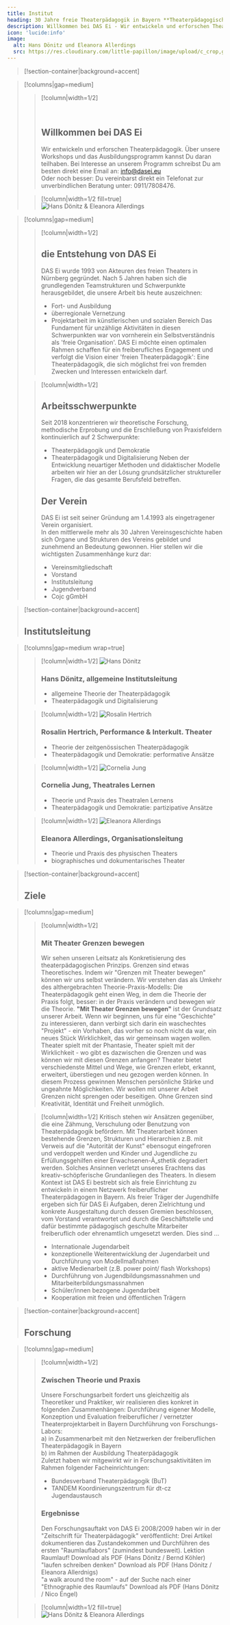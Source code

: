 ```yaml
---
title: Institut
heading: 30 Jahre freie Theaterpädagogik in Bayern **Theaterpädagogisches Institut**
description: Willkommen bei DAS Ei - Wir entwickeln und erforschen Theaterpädagogik. Über unsere Workshops und das Ausbildungsprogramm kannst Du daran teilhaben.
icon: 'lucide:info'
image:
  alt: Hans Dönitz und Eleanora Allerdings
  src: https://res.cloudinary.com/little-papillon/image/upload/c_crop,g_north_west,h_900,w_1050,x_200,y_30/c_scale,w_710/v1594667214/dasei/mit_theater_grenzen_bewegen_cajbv4.png
---
```


<!-- PUBLISH-FROM-HERE -->

> [!section-container|background=accent] 

> [!columns|gap=medium]
>> [!column|width=1/2]
>> <br>
>>
>> <br>
>> 
>> ## **Willkommen bei DAS Ei**
>> Wir entwickeln und erforschen Theaterpädagogik. Über unsere Workshops und das Ausbildungsprogramm kannst Du daran teilhaben.
>> Bei Interesse an unserem Programm schreibst Du am besten direkt eine Email an: [info@dasei.eu](mailto:info@dasei.eu)  
>> Oder noch besser: Du vereinbarst direkt ein Telefonat zur unverbindlichen Beratung unter: 0911/7808476.
>
>> [!column|width=1/2 fill=true]
>> ![Hans Dönitz & Eleanora Allerdings](https://res.cloudinary.com/little-papillon/image/upload/c_crop,g_north_west,h_900,w_1050,x_200,y_30/c_scale,w_710/v1594667214/dasei/mit_theater_grenzen_bewegen_cajbv4.png)



> [!columns|gap=medium]
>> [!column|width=1/2]
>> ## **die Entstehung von DAS Ei**
>> DAS Ei wurde 1993 von Akteuren des freien Theaters in Nürnberg gegründet. Nach 5 Jahren haben sich die grundlegenden Teamstrukturen und Schwerpunkte herausgebildet, die unsere Arbeit bis heute auszeichnen:
>> - Fort- und Ausbildung
>> - überregionale Vernetzung
>> - Projektarbeit im künstlerischen und sozialen Bereich
>> Das Fundament für unzählige Aktivitäten in diesen Schwerpunkten war von vornherein ein Selbstverständnis als 'freie Organisation'. DAS Ei möchte einen optimalen Rahmen schaffen für ein freiberufliches Engagement und verfolgt die Vision einer 'freien Theaterpädagogik': Eine Theaterpädagogik, die sich möglichst frei von fremden Zwecken und Interessen entwickeln darf.
>
>> [!column|width=1/2]
>> ## **Arbeitsschwerpunkte**
>> Seit 2018 konzentrieren wir theoretische Forschung, methodische Erprobung und die Erschließung von Praxisfeldern kontinuierlich auf 2 Schwerpunkte:
>> - Theaterpädagogik und Demokratie
>> - Theaterpädagogik und Digitalisierung
>> Neben der Entwicklung neuartiger Methoden und didaktischer Modelle arbeiten wir hier an der Lösung grundsätzlicher struktureller Fragen, die das gesamte Berufsfeld betreffen.
>> ## Der Verein
>> DAS Ei ist seit seiner Gründung am 1.4.1993 als eingetragener Verein organisiert.  
>> In den mittlerweile mehr als 30 Jahren Vereinsgeschichte haben sich Organe und Strukturen des Vereins gebildet und zunehmend an Bedeutung gewonnen.
>> Hier stellen wir die wichtigsten Zusammenhänge kurz dar:
>> - Vereinsmitgliedschaft
>> - Vorstand
>> - Institutsleitung
>> - Jugendverband
>> - Cojc gGmbH
>> 
>> 

> [!section-container|background=accent] 
> ## **Institutsleitung**


> [!columns|gap=medium wrap=true]
>> [!column|width=1/2]
>>  ![Hans Dönitz](https://res.cloudinary.com/little-papillon/image/upload/c_crop,h_180,q_80,w_170,x_360,y_100/v1594667214/dasei/mit_theater_grenzen_bewegen_cajbv4.png)
>> ### Hans Dönitz, allgemeine Institutsleitung
>> - allgemeine Theorie der Theaterpädagogik
>> - Theaterpädagogik und Digitalisierung
>
>> [!column|width=1/2]
>>  ![Rosalin Hertrich](https://res.cloudinary.com/little-papillon/image/upload/c_crop,h_1000,q_60,w_1000/c_scale,h_180,w_180/v1620033016/dasei/rosalin_itxpx9.jpg)
>> ### Rosalin Hertrich, Performance & Interkult. Theater
>> - Theorie der zeitgenössischen Theaterpädagogik
>> - Theaterpädagogik und Demokratie: performative Ansätze
>
>> [!column|width=1/2]
>>  ![Cornelia Jung](https://res.cloudinary.com/little-papillon/image/upload/c_crop,g_face,h_700,w_700,x_200,y_100/c_scale,w_180/v1594666968/dasei/connie_kreuz_viixau.jpg)
>> ### Cornelia Jung, Theatrales Lernen
>> - Theorie und Praxis des Theatralen Lernens
>> - Theaterpädagogik und Demokratie: partizipative Ansätze
>
>> [!column|width=1/2]
>>  ![Eleanora Allerdings](https://res.cloudinary.com/little-papillon/image/upload/c_crop,h_180,q_80,w_170,x_560,y_100/v1594667214/dasei/mit_theater_grenzen_bewegen_cajbv4.png)
>> ### Eleanora Allerdings, Organisationsleitung
>> - Theorie und Praxis des physischen Theaters
>> - biographisches und dokumentarisches Theater
>

> [!section-container|background=accent] 
> ## Ziele


> [!columns|gap=medium]
>> [!column|width=1/2]
>> ### **Mit Theater Grenzen bewegen**
>> Wir sehen unseren Leitsatz als Konkretisierung des theaterpädagogischen Prinzips. Grenzen sind etwas Theoretisches. Indem wir "Grenzen mit Theater bewegen" können wir uns selbst verändern. Wir verstehen das als Umkehr des althergebrachten Theorie-Praxis-Modells: Die Theaterpädagogik geht einen Weg, in dem die Theorie der Praxis folgt, besser: in der Praxis verändern und bewegen wir die Theorie.
>> **"Mit Theater Grenzen bewegen"** ist der Grundsatz unserer Arbeit. Wenn wir beginnen, uns für eine "Geschichte" zu interessieren, dann verbirgt sich darin ein waschechtes "Projekt" - ein Vorhaben, das vorher so noch nicht da war, ein neues Stück Wirklichkeit, das wir gemeinsam wagen wollen.
>> Theater spielt mit der Phantasie, Theater spielt mit der Wirklichkeit - wo gibt es dazwischen die Grenzen und was können wir mit diesen Grenzen anfangen? Theater bietet verschiedenste Mittel und Wege, wie Grenzen erlebt, erkannt, erweitert, überstiegen und neu gezogen werden können. In diesem Prozess gewinnen Menschen persönliche Stärke und ungeahnte Möglichkeiten.
>> Wir wollen mit unserer Arbeit Grenzen nicht sprengen oder beseitigen. Ohne Grenzen sind Kreativität, Identität und Freiheit unmöglich.
>
>> [!column|width=1/2]
>> Kritisch stehen wir Ansätzen gegenüber, die eine Zähmung, Verschulung oder Benutzung von Theaterpädagogik befördern. Mit Theaterarbeit können bestehende Grenzen, Strukturen und Hierarchien z.B. mit Verweis auf die "Autorität der Kunst" ebensogut eingefroren und verdoppelt werden und Kinder und Jugendliche zu Erfüllungsgehilfen einer Erwachsenen-Ã„sthetik degradiert werden. Solches Ansinnen verletzt unseres Erachtens das kreativ-schöpferische Grundanliegen des Theaters.
>> In diesem Kontext ist DAS Ei bestrebt sich als freie Einrichtung zu entwickeln in einem Netzwerk freiberuflicher Theaterpädagogen in Bayern.
>> Als freier Träger der Jugendhilfe ergeben sich für DAS Ei Aufgaben, deren Zielrichtung und konkrete Ausgestaltung durch dessen Gremien beschlossen, vom Vorstand verantwortet und durch die Geschäftstelle und dafür bestimmte pädagogisch geschulte Mitarbeiter freiberuflich oder ehrenamtlich umgesetzt werden.
>> Dies sind ...
>> - Internationale Jugendarbeit
>> - konzeptionelle Weiterentwicklung der Jugendarbeit und Durchführung von Modellmaßnahmen
>> - aktive Medienarbeit (z.B. power point/ flash Workshops)
>> - Durchführung von Jugendbildungsmassnahmen und Mitarbeiterbildungsmassnahmen
>> - Schüler/innen bezogene Jugendarbeit
>> - Kooperation mit freien und öffentlichen Trägern
>> 

> [!section-container|background=accent] 
> ## Forschung

> [!columns|gap=medium]
>> [!column|width=1/2]
>> ### **Zwischen Theorie und Praxis**
>> Unsere Forschungsarbeit fordert uns gleichzeitig als Theoretiker und Praktiker, wir realisieren dies konkret in folgenden Zusammenhängen:
>> Durchführung eigener Modelle, Konzeption und Evaluation freiberuflicher / vernetzter Theaterprojektarbeit in Bayern
>> Durchführung von Forschungs-Labors:  
>> a) in Zusammenarbeit mit den Netzwerken der freiberuflichen Theaterpädagogik in Bayern  
>> b) im Rahmen der Ausbildung Theaterpädagogik
>> <br>
>> Zuletzt haben wir mitgewirkt wir in Forschungsaktivitäten im Rahmen folgender Facheinrichtungen:
>> - Bundesverband Theaterpädagogik (BuT)
>> - TANDEM Koordinierungszentrum für dt-cz Jugendaustausch
>> ### **Ergebnisse**
>> Den Forschungsauftakt von DAS Ei 2008/2009 haben wir in der "Zeitschrift für Theaterpädagogik" veröffentlicht: Drei Artikel dokumentieren das Zustandekommen und Durchführen des ersten "Raumlauflabors" (zumindest bundesweit).
>> Lektion Raumlauf! Download als PDF
>> (Hans Dönitz / Bernd Köhler)
>> <br>
>> "laufen schreiben denken" Download als PDF
>> (Hans Dönitz / Eleanora Allerdnigs)
>> <br>
>> "a walk around the room" - auf der Suche nach einer "Ethnographie des Raumlaufs"  Download als PDF
>> (Hans Dönitz / Nico Engel)
>
>> [!column|width=1/2 fill=true]
>> ![Hans Dönitz & Eleanora Allerdings](https://res.cloudinary.com/little-papillon/image/upload/v1729572541/dasei/forschungsansatz_tkmtd7.gif)